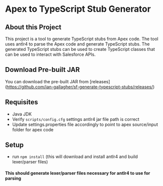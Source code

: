 # Apex to TypeScript Stub Generator
## About this Project
This project is a tool to generate TypeScript stubs from Apex code. The tool uses antlr4 to parse the Apex code and generate TypeScript stubs. The generated TypeScript stubs can be used to create TypeScript classes that can be used to interact with Salesforce APIs.

## Download Pre-built JAR
You can download the pre-built JAR from [releases] (https://github.com/ian-gallagher/sf-generate-typescript-stubs/releases/)

## Requisites
- Java JDK
- Verify `scripts/config.cfg` settings antlr4 jar file path is correct
- Update settings.properties file accordingly to point to apex source/input folder for apex code

## Setup
- run `npm install` (this will download and install antlr4 and build lexer/parser files)

#### This should generate lexer/parser files necessary for antlr4 to use for parsing
